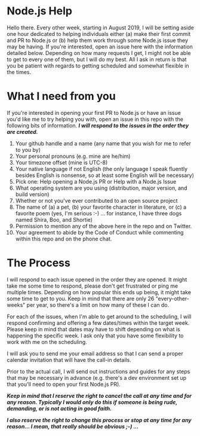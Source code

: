 # Node.js Help

Hello there. Every other week, starting in August 2019, I will be setting aside one hour dedicated to helping individuals either (a) make their first commit and PR to Node.js or (b) help them work through some Node.js issue they may be having. If you're interested, open an issue here with the information detailed below. Depending on how many requests I get, I might not be able to get to every one of them, but I will do my best. All I ask in return is that you be patient with regards to getting scheduled and somewhat flexible in the times.

# What I need from you

If you're interested in opening your first PR to Node.js or have an issue you'd like me to try helping you with, open an issue in this repo with the following bits of information. ***I will respond to the issues in the order they are created.***

1. Your github handle and a name (any name that you wish for me to refer to you by)
1. Your personal pronouns (e.g. mine are he/him)
1. Your timezone offset (mine is UTC-8)
1. Your native language if not English (the only language I speak fluently besides English is nonsense, so at least some English will be necessary)
1. Pick one: Help opening a Node.js PR or Help with a Node.js Issue
1. What operating system are you using (distribution, major version, and build version)
1. Whether or not you've ever contributed to an open source project
1. The name of (a) a pet, (b) your favorite character in literature, or (c) a favorite poem (yes, I'm serious :-) ... for instance, I have three dogs named Shira, Boo, and Shortie)
1. Permission to mention any of the above here in the repo and on Twitter.
1. Your agreement to abide by the Code of Conduct while commenting within this repo and on the phone chat.

# The Process

I will respond to each issue opened in the order they are opened. It might take me some time to respond, please don't get frustrated or ping me multiple times. Depending on how popular this ends up being, it might take some time to get to you. Keep in mind that there are only 26 "every-other-weeks" per year, so there's a limit on how many of these I can do.

For each of the issues, when I'm able to get around to the scheduling, I will respond confirming and offering a few dates/times within the target week. Please keep in mind that dates may have to shift depending on what is happening the specific week. I ask only that you have some flexibility to work with me on the scheduling.

I will ask you to send me your email address so that I can send a proper calendar invitation that will have the call-in details.

Prior to the actual call, I will send out instructions and guides for any steps that may be necessary in advance (e.g. there's a dev environment set up that you'll need to open your first Node.js PR).

***Keep in mind that I reserve the right to cancel the call at any time and for any reason. Typically I would only do this if someone is being rude, demanding, or is not acting in good faith.***

***I also reserve the right to change this process or stop at any time for any reason... I mean, that really should be obvious ;-) ...***

